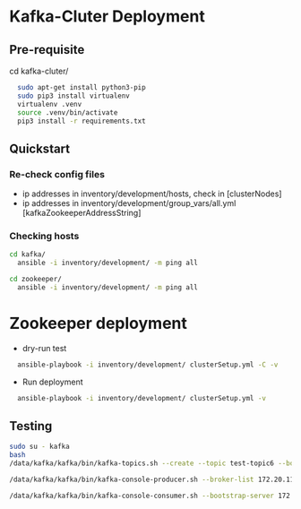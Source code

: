 # Kafka-Cluter Deployment

## Pre-requisite
cd kafka-cluter/
```sh
  sudo apt-get install python3-pip
  sudo pip3 install virtualenv
  virtualenv .venv
  source .venv/bin/activate
  pip3 install -r requirements.txt
```

## Quickstart
### Re-check config files
- ip addresses in inventory/development/hosts, check in [clusterNodes]
- ip addresses in inventory/development/group_vars/all.yml [kafkaZookeeperAddressString]


### Checking hosts
```sh
cd kafka/
  ansible -i inventory/development/ -m ping all
```
```sh
cd zookeeper/
  ansible -i inventory/development/ -m ping all
```

# Zookeeper deployment
* dry-run test
```sh
  ansible-playbook -i inventory/development/ clusterSetup.yml -C -v
```

* Run deployment
```sh
  ansible-playbook -i inventory/development/ clusterSetup.yml -v
```

## Testing

```sh
sudo su - kafka
bash
/data/kafka/kafka/bin/kafka-topics.sh --create --topic test-topic6 --bootstrap-server 172.20.11:9092,172.20.12:9092,172.20.13:9092 --replication-factor 3 --partitions 3

/data/kafka/kafka/bin/kafka-console-producer.sh --broker-list 172.20.11:9092 --producer.config /data/kafka/kafka/config/producer.properties --topic test-topic6

/data/kafka/kafka/bin/kafka-console-consumer.sh --bootstrap-server 172.20.11:9092,172.20.12:9092,172.20.13:9092 --topic test-topic6 --from-beginning


